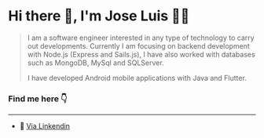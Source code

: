 # Hi there 👋, I'm Jose Luis :technologist:


> I am a software engineer interested in any type of technology to carry out developments. Currently I am focusing on backend development with Node.js (Express and Sails.js), I have also worked with databases such as MongoDB, MySql and SQLServer.
> 
> I have developed Android mobile applications with Java and Flutter.

### Find me here :point_down: 
___
- :briefcase: [Via Linkendin](https://www.linkedin.com/in/jose-luis-g-m3519) 

